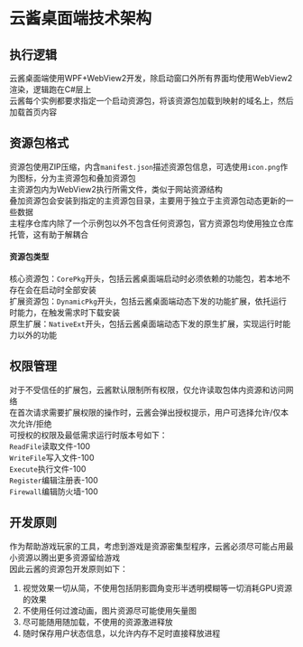 # 云酱桌面端技术架构
## 执行逻辑
云酱桌面端使用WPF+WebView2开发，除启动窗口外所有界面均使用WebView2渲染，逻辑跑在C#层上  
云酱每个实例都要求指定一个启动资源包，将该资源包加载到映射的域名上，然后加载首页内容  
## 资源包格式
资源包使用ZIP压缩，内含`manifest.json`描述资源包信息，可选使用`icon.png`作为图标，分为主资源包和叠加资源包  
主资源包内为WebView2执行所需文件，类似于网站资源结构  
叠加资源包会安装到指定的主资源包目录，主要用于独立于主资源包动态更新的一些数据  
主程序仓库内除了一个示例包以外不包含任何资源包，官方资源包均使用独立仓库托管，这有助于解耦合  
#### 资源包类型
核心资源包：`CorePkg`开头，包括云酱桌面端启动时必须依赖的功能包，若本地不存在会在启动时全部安装  
扩展资源包：`DynamicPkg`开头，包括云酱桌面端动态下发的功能扩展，依托运行时能力，在触发需求时下载安装  
原生扩展：`NativeExt`开头，包括云酱桌面端动态下发的原生扩展，实现运行时能力以外的功能
## 权限管理
对于不受信任的扩展包，云酱默认限制所有权限，仅允许读取包体内资源和访问网络  
在首次请求需要扩展权限的操作时，云酱会弹出授权提示，用户可选择允许/仅本次允许/拒绝  
可授权的权限及最低需求运行时版本号如下：  
`ReadFile`读取文件-100  
`WriteFile`写入文件-100  
`Execute`执行文件-100  
`Register`编辑注册表-100  
`Firewall`编辑防火墙-100  
## 开发原则
作为帮助游戏玩家的工具，考虑到游戏是资源密集型程序，云酱必须尽可能占用最小资源以腾出更多资源留给游戏  
因此云酱的资源包开发原则如下：  
1. 视觉效果一切从简，不使用包括阴影圆角变形半透明模糊等一切消耗GPU资源的效果  
2. 不使用任何过渡动画，图片资源尽可能使用矢量图  
3. 尽可能随用随加载，不使用的资源激进释放  
4. 随时保存用户状态信息，以允许内存不足时直接释放进程  
